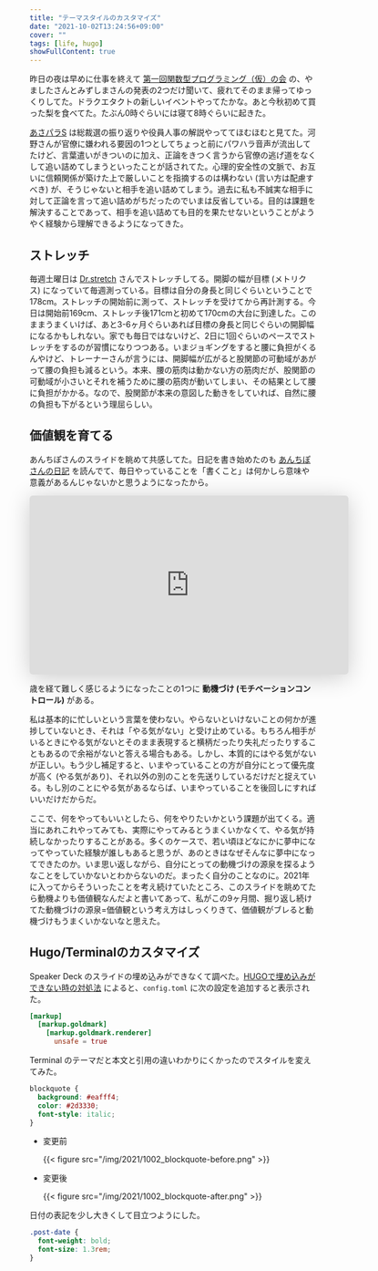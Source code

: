 ```yaml
---
title: "テーマスタイルのカスタマイズ"
date: "2021-10-02T13:24:56+09:00"
cover: ""
tags: [life, hugo]
showFullContent: true
---
```


昨日の夜は早めに仕事を終えて [第一回関数型プログラミング（仮）の会](https://opt.connpass.com/event/222709/) の、やましたさんとみずしまさんの発表の2つだけ聞いて、疲れてそのまま帰ってゆっくりしてた。ドラクエタクトの新しいイベントやってたかな。あと今秋初めて買った梨を食べてた。たぶん0時ぐらいには寝て8時ぐらいに起きた。

[あさパラS](https://www.ytv.co.jp/asapara/) は総裁選の振り返りや役員人事の解説やっててほむほむと見てた。河野さんが官僚に嫌われる要因の1つとしてちょっと前にパワハラ音声が流出してたけど、言葉遣いがきついのに加え、正論をきつく言うから官僚の逃げ道をなくして追い詰めてしまうといったことが話されてた。心理的安全性の文脈で、お互いに信頼関係が築けた上で厳しいことを指摘するのは構わない (言い方は配慮すべき) が、そうじゃないと相手を追い詰めてしまう。過去に私も不誠実な相手に対して正論を言って追い詰めがちだったのでいまは反省している。目的は課題を解決することであって、相手を追い詰めても目的を果たせないということがようやく経験から理解できるようになってきた。

## ストレッチ

毎週土曜日は [Dr.stretch](https://doctorstretch.com/) さんでストレッチしてる。開脚の幅が目標 (メトリクス) になっていて毎週測っている。目標は自分の身長と同じぐらいということで178cm。ストレッチの開始前に測って、ストレッチを受けてから再計測する。今日は開始前169cm、ストレッチ後171cmと初めて170cmの大台に到達した。このままうまくいけば、あと3-6ヶ月ぐらいあれば目標の身長と同じぐらいの開脚幅になるかもしれない。家でも毎日ではないけど、2日に1回ぐらいのペースでストレッチをするのが習慣になりつつある。いまジョギングをすると腰に負担がくるんやけど、トレーナーさんが言うには、開脚幅が広がると股関節の可動域があがって腰の負担も減るという。本来、腰の筋肉は動かない方の筋肉だが、股関節の可動域が小さいとそれを補うために腰の筋肉が動いてしまい、その結果として腰に負担がかかる。なので、股関節が本来の意図した動きをしていれば、自然に腰の負担も下がるという理屈らしい。

## 価値観を育てる

あんちぽさんのスライドを眺めて共感してた。日記を書き始めたのも [あんちぽさんの日記](https://kentarokuribayashi.com/) を読んでて、毎日やっていることを「書くこと」は何かしら意味や意義があるんじゃないかと思うようになったから。

<iframe class="speakerdeck-iframe" frameborder="0" src="https://speakerdeck.com/player/422f05833bc64c1a978c1ba92020a249" title="自分の人生を生きる - 遊びで生きて価値観を育てよう / Live Your Own Life - Live for Fun and Develop Your Values" allowfullscreen="true" mozallowfullscreen="true" webkitallowfullscreen="true" style="border: 0px; background: padding-box padding-box rgba(0, 0, 0, 0.1); margin: 0px; padding: 0px; border-radius: 6px; box-shadow: rgba(0, 0, 0, 0.2) 0px 5px 40px; width: 560px; height: 314px;"></iframe>

歳を経て難しく感じるようになったことの1つに **動機づけ (モチベーションコントロール)** がある。

私は基本的に忙しいという言葉を使わない。やらないといけないことの何かが進捗していないとき、それは「やる気がない」と受け止めている。もちろん相手がいるときにやる気がないとそのまま表現すると横柄だったり失礼だったりすることもあるので余裕がないと答える場合もある。しかし、本質的にはやる気がないが正しい。もう少し補足すると、いまやっていることの方が自分にとって優先度が高く (やる気があり)、それ以外の別のことを先送りしているだけだと捉えている。もし別のことにやる気があるならば、いまやっていることを後回しにすればいいだけだからだ。

ここで、何をやってもいいとしたら、何をやりたいかという課題が出てくる。適当にあれこれやってみても、実際にやってみるとうまくいかなくて、やる気が持続しなかったりすることがある。多くのケースで、若い頃ほどなにかに夢中になってやっていた経験が誰しもあると思うが、あのときはなぜそんなに夢中になってできたのか。いま思い返しながら、自分にとっての動機づけの源泉を探るようなことをしていかないとわからないのだ。まったく自分のことなのに。2021年に入ってからそういったことを考え続けていたところ、このスライドを眺めてたら動機よりも価値観なんだよと書いてあって、私がこの9ヶ月間、掘り返し続けてた動機づけの源泉=価値観という考え方はしっくりきて、価値観がブレると動機づけもうまくいかないなと思えた。

## Hugo/Terminalのカスタマイズ

Speaker Deck のスライドの埋め込みができなくて調べた。[HUGOで埋め込みができない時の対処法](https://chizuchizu.com/blog/tag_hugo/) によると、`config.toml` に次の設定を追加すると表示された。

```toml
[markup]
  [markup.goldmark]
    [markup.goldmark.renderer]
      unsafe = true
```

Terminal のテーマだと本文と引用の違いわかりにくかったのでスタイルを変えてみた。

```css
blockquote {
  background: #eafff4;
  color: #2d3330;
  font-style: italic;
}
```

* 変更前

  {{< figure src="/img/2021/1002_blockquote-before.png" >}}

* 変更後

  {{< figure src="/img/2021/1002_blockquote-after.png" >}}

日付の表記を少し大きくして目立つようにした。

```css
.post-date {
  font-weight: bold;
  font-size: 1.3rem;
}
```
